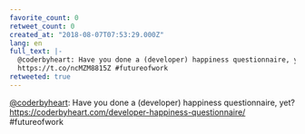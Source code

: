 ```yaml
---
favorite_count: 0
retweet_count: 0
created_at: "2018-08-07T07:53:29.000Z"
lang: en
full_text: |-
  @coderbyheart: Have you done a (developer) happiness questionnaire, yet?
  https://t.co/ncMZM8815Z #futureofwork
retweeted: true
---
```


[@coderbyheart](https://twitter.com/coderbyheart): Have you done a (developer)
happiness questionnaire, yet?
<https://coderbyheart.com/developer-happiness-questionnaire/> #futureofwork
